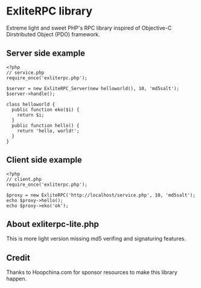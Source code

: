 ExliteRPC library
=================

Extreme light and sweet PHP's RPC library inspired of Objective-C Dirstributed Object (PDO) framework.

Server side example
-------------------

    <?php
    // service.php
    require_once('exliterpc.php');
    
    $server = new ExliteRPC_Server(new helloworld(), 10, 'md5salt');
    $server->handle();
    
    class helloworld {
      public function eko($i) {
        return $i;
      }
      public function hello() {
        return 'hello, world!';
      }
    }

Client side example
-------------------

    <?php
    // client.php
    require_once('exliterpc.php');
    
    $proxy = new ExliteRPC('http://localhost/service.php', 10, 'md5salt');
    echo $proxy->hello();
    echo $proxy->eko('ok');

About exliterpc-lite.php
------------------------

This is more light version missing md5 verifing and signaturing features.

Credit
------

Thanks to Hoopchina.com for sponsor resources to make this library happen.
